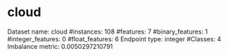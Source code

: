 # cloud
Dataset name: cloud
#instances: 108
#features: 7
  #binary_features: 1
  #integer_features: 0
  #float_features: 6
Endpoint type: integer
#Classes: 4
Imbalance metric: 0.0050297210791
